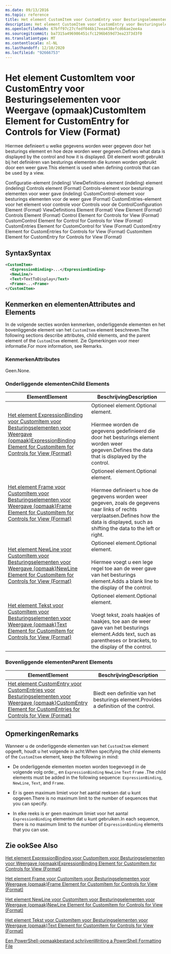 ```yaml
---
ms.date: 09/13/2016
ms.topic: reference
title: Het element CustomItem voor CustomEntry voor Besturingselementen voor Weergave (opmaak)
description: Het element CustomItem voor CustomEntry voor Besturingselementen voor Weergave (opmaak)
ms.openlocfilehash: 67bff97c27cfedf046b17eea438efcd66ae2ee4a
ms.sourcegitcommit: ba7315a496986451cfc1296b659d73ea2373d3f0
ms.translationtype: MT
ms.contentlocale: nl-NL
ms.lasthandoff: 12/10/2020
ms.locfileid: "92666753"
---
```

# <a name="customitem-element-for-customentry-for-controls-for-view-format"></a><span data-ttu-id="6334c-103">Het element CustomItem voor CustomEntry voor Besturingselementen voor Weergave (opmaak)</span><span class="sxs-lookup"><span data-stu-id="6334c-103">CustomItem Element for CustomEntry for Controls for View (Format)</span></span>

<span data-ttu-id="6334c-104">Hiermee definieert u welke gegevens worden weer gegeven door het besturings element en hoe deze worden weer gegeven.</span><span class="sxs-lookup"><span data-stu-id="6334c-104">Defines what data is displayed by the control and how it is displayed.</span></span> <span data-ttu-id="6334c-105">Dit element wordt gebruikt bij het definiëren van besturings elementen die kunnen worden gebruikt door een weer gave.</span><span class="sxs-lookup"><span data-stu-id="6334c-105">This element is used when defining controls that can be used by a view.</span></span>

<span data-ttu-id="6334c-106">Configuratie-element (indeling) ViewDefinitions element (indeling) element (indeling) Controls element (Format) Controls-element voor besturings elementen voor weer gave (indeling) CustomControl-element voor besturings elementen voor de weer gave (Format) CustomEntries-element voor het element voor controle voor Controls voor de Control</span><span class="sxs-lookup"><span data-stu-id="6334c-106">Configuration Element (Format) ViewDefinitions Element (Format) View Element (Format) Controls Element (Format) Control Element for Controls for View (Format) CustomControl Element for Control for Controls for View (Format) CustomEntries Element for CustomControl for View (Format) CustomEntry Element for CustomEntries for Controls for View (Format) CustomItem Element for CustomEntry for Controls for View (Format)</span></span>

## <a name="syntax"></a><span data-ttu-id="6334c-107">Syntax</span><span class="sxs-lookup"><span data-stu-id="6334c-107">Syntax</span></span>

```xml
<CustomItem>
  <ExpressionBinding>...</ExpressionBinding>
  <NewLine/>
  <Text>TextToDisplay</Text>
  <Frame>...<Frame>
</CustomItem>
```

## <a name="attributes-and-elements"></a><span data-ttu-id="6334c-108">Kenmerken en elementen</span><span class="sxs-lookup"><span data-stu-id="6334c-108">Attributes and Elements</span></span>

<span data-ttu-id="6334c-109">In de volgende secties worden kenmerken, onderliggende elementen en het bovenliggende element van het `CustomItem` element beschreven.</span><span class="sxs-lookup"><span data-stu-id="6334c-109">The following sections describe attributes, child elements, and the parent element of the `CustomItem` element.</span></span> <span data-ttu-id="6334c-110">Zie Opmerkingen voor meer informatie.</span><span class="sxs-lookup"><span data-stu-id="6334c-110">For more information, see Remarks.</span></span>

### <a name="attributes"></a><span data-ttu-id="6334c-111">Kenmerken</span><span class="sxs-lookup"><span data-stu-id="6334c-111">Attributes</span></span>

<span data-ttu-id="6334c-112">Geen.</span><span class="sxs-lookup"><span data-stu-id="6334c-112">None.</span></span>

### <a name="child-elements"></a><span data-ttu-id="6334c-113">Onderliggende elementen</span><span class="sxs-lookup"><span data-stu-id="6334c-113">Child Elements</span></span>

|<span data-ttu-id="6334c-114">Element</span><span class="sxs-lookup"><span data-stu-id="6334c-114">Element</span></span>|<span data-ttu-id="6334c-115">Beschrijving</span><span class="sxs-lookup"><span data-stu-id="6334c-115">Description</span></span>|
|-------------|-----------------|
|[<span data-ttu-id="6334c-116">Het element ExpressionBinding voor CustomItem voor Besturingselementen voor Weergave (opmaak)</span><span class="sxs-lookup"><span data-stu-id="6334c-116">ExpressionBinding Element for CustomItem for Controls for View (Format)</span></span>](./expressionbinding-element-for-customitem-for-controls-for-view-format.md)|<span data-ttu-id="6334c-117">Optioneel element.</span><span class="sxs-lookup"><span data-stu-id="6334c-117">Optional element.</span></span><br /><br /> <span data-ttu-id="6334c-118">Hiermee worden de gegevens gedefinieerd die door het besturings element worden weer gegeven.</span><span class="sxs-lookup"><span data-stu-id="6334c-118">Defines the data that is displayed by the control.</span></span>|
|[<span data-ttu-id="6334c-119">Het element Frame voor CustomItem voor Besturingselementen voor Weergave (opmaak)</span><span class="sxs-lookup"><span data-stu-id="6334c-119">Frame Element for CustomItem for Controls for View (Format)</span></span>](./frame-element-for-customitem-for-controls-for-view-format.md)|<span data-ttu-id="6334c-120">Optioneel element.</span><span class="sxs-lookup"><span data-stu-id="6334c-120">Optional element.</span></span><br /><br /> <span data-ttu-id="6334c-121">Hiermee definieert u hoe de gegevens worden weer gegeven, zoals de gegevens naar links of rechts verplaatsen.</span><span class="sxs-lookup"><span data-stu-id="6334c-121">Defines how the data is displayed, such as shifting the data to the left or right.</span></span>|
|[<span data-ttu-id="6334c-122">Het element NewLine voor CustomItem voor Besturingselementen voor Weergave (opmaak)</span><span class="sxs-lookup"><span data-stu-id="6334c-122">NewLine Element for CustomItem for Controls for View (Format)</span></span>](./newline-element-for-customitem-for-controls-for-view-format.md)|<span data-ttu-id="6334c-123">Optioneel element.</span><span class="sxs-lookup"><span data-stu-id="6334c-123">Optional element.</span></span><br /><br /> <span data-ttu-id="6334c-124">Hiermee voegt u een lege regel toe aan de weer gave van het besturings element.</span><span class="sxs-lookup"><span data-stu-id="6334c-124">Adds a blank line to the display of the control.</span></span>|
|[<span data-ttu-id="6334c-125">Het element Tekst voor CustomItem voor Besturingselementen voor Weergave (opmaak)</span><span class="sxs-lookup"><span data-stu-id="6334c-125">Text Element for CustomItem for Controls for View (Format)</span></span>](./text-element-for-customitem-for-controls-for-view-format.md)|<span data-ttu-id="6334c-126">Optioneel element.</span><span class="sxs-lookup"><span data-stu-id="6334c-126">Optional element.</span></span><br /><br /> <span data-ttu-id="6334c-127">Voegt tekst, zoals haakjes of haakjes, toe aan de weer gave van het besturings element.</span><span class="sxs-lookup"><span data-stu-id="6334c-127">Adds text, such as parentheses or brackets, to the display of the control.</span></span>|

### <a name="parent-elements"></a><span data-ttu-id="6334c-128">Bovenliggende elementen</span><span class="sxs-lookup"><span data-stu-id="6334c-128">Parent Elements</span></span>

|<span data-ttu-id="6334c-129">Element</span><span class="sxs-lookup"><span data-stu-id="6334c-129">Element</span></span>|<span data-ttu-id="6334c-130">Beschrijving</span><span class="sxs-lookup"><span data-stu-id="6334c-130">Description</span></span>|
|-------------|-----------------|
|[<span data-ttu-id="6334c-131">Het element CustomEntry voor CustomEntries voor Besturingselementen voor Weergave (opmaak)</span><span class="sxs-lookup"><span data-stu-id="6334c-131">CustomEntry Element for CustomEntries for Controls for View (Format)</span></span>](./customentry-element-for-customentries-for-controls-for-view-format.md)|<span data-ttu-id="6334c-132">Biedt een definitie van het besturings element.</span><span class="sxs-lookup"><span data-stu-id="6334c-132">Provides a definition of the control.</span></span>|

## <a name="remarks"></a><span data-ttu-id="6334c-133">Opmerkingen</span><span class="sxs-lookup"><span data-stu-id="6334c-133">Remarks</span></span>

<span data-ttu-id="6334c-134">Wanneer u de onderliggende elementen van het `CustomItem` element opgeeft, houdt u het volgende in acht:</span><span class="sxs-lookup"><span data-stu-id="6334c-134">When specifying the child elements of the `CustomItem` element, keep the following in mind:</span></span>

- <span data-ttu-id="6334c-135">De onderliggende elementen moeten worden toegevoegd in de volgende volg orde:,, en `ExpressionBinding` `NewLine` `Text` `Frame` .</span><span class="sxs-lookup"><span data-stu-id="6334c-135">The child elements must be added in the following sequence: `ExpressionBinding`, `NewLine`, `Text`, and `Frame`.</span></span>

- <span data-ttu-id="6334c-136">Er is geen maximum limiet voor het aantal reeksen dat u kunt opgeven.</span><span class="sxs-lookup"><span data-stu-id="6334c-136">There is no maximum limit to the number of sequences that you can specify.</span></span>

- <span data-ttu-id="6334c-137">In elke reeks is er geen maximum limiet voor het aantal `ExpressionBinding` elementen dat u kunt gebruiken.</span><span class="sxs-lookup"><span data-stu-id="6334c-137">In each sequence, there is no maximum limit to the number of `ExpressionBinding` elements that you can use.</span></span>

## <a name="see-also"></a><span data-ttu-id="6334c-138">Zie ook</span><span class="sxs-lookup"><span data-stu-id="6334c-138">See Also</span></span>

[<span data-ttu-id="6334c-139">Het element ExpressionBinding voor CustomItem voor Besturingselementen voor Weergave (opmaak)</span><span class="sxs-lookup"><span data-stu-id="6334c-139">ExpressionBinding Element for CustomItem for Controls for View (Format)</span></span>](./expressionbinding-element-for-customitem-for-controls-for-view-format.md)

[<span data-ttu-id="6334c-140">Het element Frame voor CustomItem voor Besturingselementen voor Weergave (opmaak)</span><span class="sxs-lookup"><span data-stu-id="6334c-140">Frame Element for CustomItem for Controls for View (Format)</span></span>](./frame-element-for-customitem-for-controls-for-view-format.md)

[<span data-ttu-id="6334c-141">Het element NewLine voor CustomItem voor Besturingselementen voor Weergave (opmaak)</span><span class="sxs-lookup"><span data-stu-id="6334c-141">NewLine Element for CustomItem for Controls for View (Format)</span></span>](./newline-element-for-customitem-for-controls-for-view-format.md)

[<span data-ttu-id="6334c-142">Het element Tekst voor CustomItem voor Besturingselementen voor Weergave (opmaak)</span><span class="sxs-lookup"><span data-stu-id="6334c-142">Text Element for CustomItem for Controls for View (Format)</span></span>](./text-element-for-customitem-for-controls-for-view-format.md)

[<span data-ttu-id="6334c-143">Een PowerShell-opmaakbestand schrijven</span><span class="sxs-lookup"><span data-stu-id="6334c-143">Writing a PowerShell Formatting File</span></span>](./writing-a-powershell-formatting-file.md)
